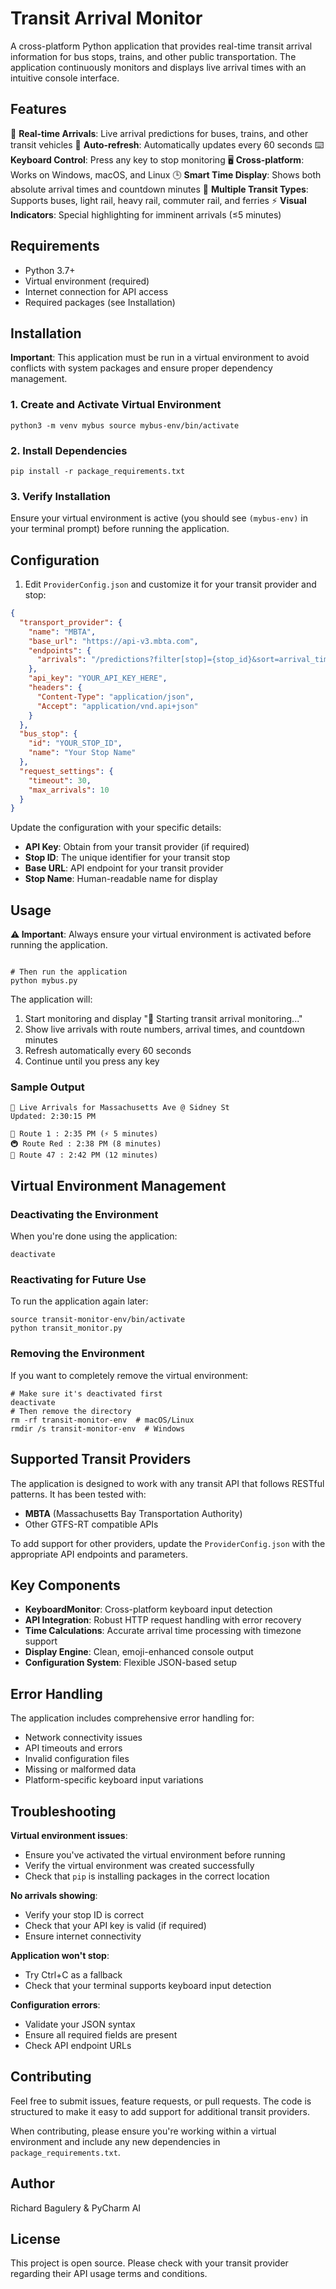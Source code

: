# Transit Arrival Monitor

A cross-platform Python application that provides real-time transit arrival information for bus stops, trains, and other public transportation. The application continuously monitors and displays live arrival times with an intuitive console interface.

## Features

🚌 **Real-time Arrivals**: Live arrival predictions for buses, trains, and other transit vehicles
🔄 **Auto-refresh**: Automatically updates every 60 seconds
⌨️ **Keyboard Control**: Press any key to stop monitoring
🖥️ **Cross-platform**: Works on Windows, macOS, and Linux
🕒 **Smart Time Display**: Shows both absolute arrival times and countdown minutes
🚦 **Multiple Transit Types**: Supports buses, light rail, heavy rail, commuter rail, and ferries
⚡ **Visual Indicators**: Special highlighting for imminent arrivals (≤5 minutes)

## Requirements

- Python 3.7+
- Virtual environment (required)
- Internet connection for API access
- Required packages (see Installation)

## Installation

**Important**: This application must be run in a virtual environment to avoid conflicts with system packages and ensure proper dependency management.

### 1. Create and Activate Virtual Environment
```
python3 -m venv mybus source mybus-env/bin/activate
```
### 2. Install Dependencies
```
pip install -r package_requirements.txt
```


### 3. Verify Installation

Ensure your virtual environment is active (you should see `(mybus-env)` in your terminal prompt) before running the application.

## Configuration

1. Edit `ProviderConfig.json` and customize it for your transit provider and stop:

```json
{
  "transport_provider": {
    "name": "MBTA",
    "base_url": "https://api-v3.mbta.com",
    "endpoints": {
      "arrivals": "/predictions?filter[stop]={stop_id}&sort=arrival_time"
    },
    "api_key": "YOUR_API_KEY_HERE",
    "headers": {
      "Content-Type": "application/json",
      "Accept": "application/vnd.api+json"
    }
  },
  "bus_stop": {
    "id": "YOUR_STOP_ID",
    "name": "Your Stop Name"
  },
  "request_settings": {
    "timeout": 30,
    "max_arrivals": 10
  }
}
```
Update the configuration with your specific details:
   - **API Key**: Obtain from your transit provider (if required)
   - **Stop ID**: The unique identifier for your transit stop
   - **Base URL**: API endpoint for your transit provider
   - **Stop Name**: Human-readable name for display

## Usage

**⚠️ Important**: Always ensure your virtual environment is activated before running the application.

```shell source transit-monitor-env/bin/activate

# Then run the application
python mybus.py
```


The application will:
1. Start monitoring and display "🚀 Starting transit arrival monitoring..."
2. Show live arrivals with route numbers, arrival times, and countdown minutes
3. Refresh automatically every 60 seconds
4. Continue until you press any key

### Sample Output

```
🚌 Live Arrivals for Massachusetts Ave @ Sidney St
Updated: 2:30:15 PM

🚌 Route 1 : 2:35 PM (⚡ 5 minutes)
🚇 Route Red : 2:38 PM (8 minutes)
🚌 Route 47 : 2:42 PM (12 minutes)
```


## Virtual Environment Management

### Deactivating the Environment
When you're done using the application:
```shell script
deactivate
```


### Reactivating for Future Use
To run the application again later:


```shell script
source transit-monitor-env/bin/activate
python transit_monitor.py
```


### Removing the Environment
If you want to completely remove the virtual environment:
```shell script
# Make sure it's deactivated first
deactivate
# Then remove the directory
rm -rf transit-monitor-env  # macOS/Linux
rmdir /s transit-monitor-env  # Windows
```


## Supported Transit Providers

The application is designed to work with any transit API that follows RESTful patterns. It has been tested with:

- **MBTA** (Massachusetts Bay Transportation Authority)
- Other GTFS-RT compatible APIs

To add support for other providers, update the `ProviderConfig.json` with the appropriate API endpoints and parameters.

## Key Components

- **KeyboardMonitor**: Cross-platform keyboard input detection
- **API Integration**: Robust HTTP request handling with error recovery
- **Time Calculations**: Accurate arrival time processing with timezone support
- **Display Engine**: Clean, emoji-enhanced console output
- **Configuration System**: Flexible JSON-based setup

## Error Handling

The application includes comprehensive error handling for:
- Network connectivity issues
- API timeouts and errors
- Invalid configuration files
- Missing or malformed data
- Platform-specific keyboard input variations

## Troubleshooting

**Virtual environment issues**:
- Ensure you've activated the virtual environment before running
- Verify the virtual environment was created successfully
- Check that `pip` is installing packages in the correct location

**No arrivals showing**: 
- Verify your stop ID is correct
- Check that your API key is valid (if required)
- Ensure internet connectivity

**Application won't stop**:
- Try Ctrl+C as a fallback
- Check that your terminal supports keyboard input detection

**Configuration errors**:
- Validate your JSON syntax
- Ensure all required fields are present
- Check API endpoint URLs

## Contributing

Feel free to submit issues, feature requests, or pull requests. The code is structured to make it easy to add support for additional transit providers.

When contributing, please ensure you're working within a virtual environment and include any new dependencies in `package_requirements.txt`.

## Author
Richard Bagulery & PyCharm AI

## License

This project is open source. Please check with your transit provider regarding their API usage terms and conditions.
```
```
```
